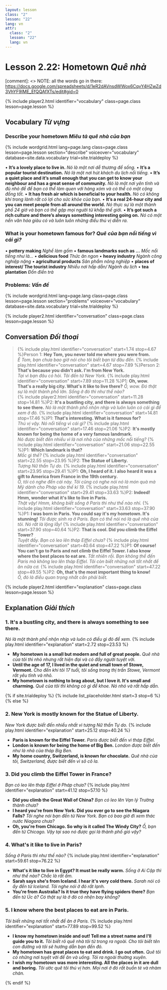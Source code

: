 ```yaml
---
layout: lesson
class: "2"
lesson: "22"
lang: vn
attr:
  class: "2"
  lesson: "22"
  lang: vn
---
```



# Lesson 2.22: Hometown *Quê nhà*

[comment]: <> NOTE: all the words go in there: https://docs.google.com/spreadsheets/d/1eR2dAVnsdWWox6CqvY4HZwZd3VhYF9IME_EfQQAfXTs/edit#gid=0

{% include player2.html identifier="vocabulary" class=page.class lesson=page.lesson %}
## Vocabulary *Từ vựng*


### Describe your hometown  *Miêu tả quê nhà của bạn*


{% include wordgrid.html lang=page.lang
		class=page.class 
		lesson=page.lesson 
		section="describe"
		voiceover="vocabulary"
		database=site.data.vocabulary 
		trial=site.trialdeploy %}


 
•  **It’s a lovely place to live in.**   *Nó là một nơi dễ thương để sống.*
•  **It’s a popular tourist destination.**  *Nó là một nơi hút khách du lịch nổi tiếng.*
•  **It’s a quiet place and it’s small enough that you can get to know your neighbour and has a great sense of community.**  *Nó là một nơi yên tĩnh và đủ nhỏ để để bạn có thể làm quen với hàng xóm và có thể có một cộng đồng tốt.* 
•  **It has fresh air which is beneficial to your health.**   *Nó có không khí trong lành rất có lợi cho sức khỏe của bạn.*
•  **It’s a real 24-hour city and you can meet people from all around the world.**   *Nó thực sự là một thành phố 24 giờ và bạn có thể gặp mọi người từ khắp thế giới.*
•  **It’s got such a rich culture and there’s always something interesting going on.**   *Nó có một nền văn hóa giàu có và luôn luôn những điều thú vị diễn ra.*



### What is your hometown famous for?  *Quê của bạn nổi tiếng vì cái gì?*
•  **pottery making**   *Nghề làm gốm*
•  **famous landmarks such as …**   *Mốc nổi tiếng như là...*
•  **delicious food**   *Thức ăn ngon*
•  **heavy industry**   *Ngành công nghiệp nặng*
•  **agricultural products**   *Sản phẩm nông nghiệp*
•  **places of interest/ The tourist industry**  *Nhiều nơi hấp dẫn/ Ngành du lịch*
•  **tea plantation**   *Đồn điền trà*

### Problems: *Vấn đề*


{% include wordgrid.html lang=page.lang
		class=page.class 
		lesson=page.lesson 
		section="problems"
		voiceover="vocabulary"
		database=site.data.vocabulary 
		trial=site.trialdeploy %}



{% include player2.html identifier="conversation" class=page.class lesson=page.lesson %}

## Conversation  *Đối thoại*

> {% include play.html identifier="conversation" start=1.74 stop=4.67 %}Person 1: **Hey Tom, you never told me where you were from.**   
*Ê Tom, bạn chưa bao giờ nói cho tôi biết bạn từ đâu đến.*
> {% include play.html identifier="conversation" start=4.67 stop=7.89 %}Person 2: **That's because you didn't ask. I'm from New York.**    
*Tại vì bạn đâu có hỏi. Tôi đến từ New York.*
> {% include play.html identifier="conversation" start=7.89 stop=11.28 %}P1: **Oh, wow. That's a really big city. What's it like to live there?**
*Ồ, wow. Đó thật sự là một thành phố lớn. Sống ở đó thì như thế nào?*    
> {% include player2.html identifier="conversation" start=11.28 stop=14.81 %}P2: **It's a bustling city, and there is always something to see there.** 
*Nó là một thành phố nhộn nhịp và luôn luôn có cái gì để xem ở đó.*
> {% include play.html identifier="conversation" start=14.81 stop=17.46 %}P1: **That's interesting. What is it famous for?**    
*Thú vị vậy. Nó nổi tiếng vì cái gì?*
> {% include play.html identifier="conversation" start=17.46 stop=21.06 %}P2: **It's mostly known for being the home of a very famous landmark.**   
*Nó được biết đến nhiều vì là nơi nhà của những mốc nổi tiếng?*
> {% include play.html identifier="conversation" start=21.06 stop=22.55 %}P1: **Which landmark is that?**  
*Mốc gì thế?*
> {% include play.html identifier="conversation" start=22.55 stop=23.95 %}P2: **The Statue of Liberty.**  
*Tượng Nữ thần Tự do.*
> {% include play.html identifier="conversation" start=23.95 stop=29.41 %}P1: **Oh, I heard of it. I also heard it was a gift to America from France in the 19th century.**  
*Ồ, tôi có nghe đến cái này. Tôi cũng có nghe nói nó là món quà mà Mỹ dành cho Pháp vào thế kỉ 19.*
> {% include play.html identifier="conversation" start=29.41 stop=33.63 %}P2: **Indeed! Hmm, wonder what it's like to live in Paris.**  
*Thật vậy! Hmm, không biết sống ở Paris thì như thế nào nhỉ.*
> {% include play.html identifier="conversation" start=33.63 stop=37.90 %}P1: **I was born in Paris. You could say it's my hometown. It's stunning!** 
*Tôi được sinh ra ở Paris. Bạn có thể nói nó là quê nhà của tôi. Nó rất là lộng lẫy!* 
> {% include play.html identifier="conversation" start=37.90 stop=40.64 %}P2: **That is cool. Did you climb the Eiffel Tower?**  
*Tuyệt đấy. Bạn có leo lên tháp Eiffel chưa?*
> {% include play.html identifier="conversation" start=40.64 stop=47.22 %}P1: **Of course! You can't go to Paris and not climb the Eiffel Tower. I also know where the best places to eat are.**
*Tất nhiên rồi. Bạn không thể đến Paris mà không leo lên tháp Eiffel. Tôi còn biết những nơi tốt nhất để ăn nữa cơ.*
> {% include play.html identifier="conversation" start=47.22 stop=49.55 %}P2: **Oh, that's the most important thing to know!**   
*Ồ, đó là điều quan trọng nhất cần phải biết.*


{% include player2.html identifier="explanation" class=page.class lesson=page.lesson %}

## Explanation *Giải thích*
### 1. It's a bustling city, and there is always something to see there. 
*Nó là một thành phố nhộn nhịp và luôn có điều gì đó để xem.*
{% include play.html identifier="explanation" start=2.72 stop=23.53 %}

- **My hometown is a small but modern and full of great people.**  *Quê nhà của tôi thì nhỏ nhưng rất hiện đại và có đầy người tuyệt vời.*
- **Until the age of 17, I lived in the quiet and small town of Stowe, Vermont.**  *Cho đến khi tôi 17 tuổi, tôi sống trong thị trấn Stowe, Vermont rất yêu tĩnh và nhỏ.*
- **My hometown is nothing to brag about, but I love it. It's small and charming.**  *Quê của tôi thì không có gì để khoe. Nó nhỏ và rất hấp dẫn.*

{% if site.trialdeploy %}
  {% include list_placeholder.html start=3 stop=6 %}
  {% else %}
 

### 2. New York is mostly known for the Statue of Liberty.
*New York được biết đến nhiều nhất vì tượng Nữ thần Tự do.*
{% include play.html identifier="explanation" start=25.12 stop=40.24 %}
- **Paris is known for the Eiffel Tower.**  *Paris được biết đến vì tháp Eiffel.*
- **London is known for being the home of Big Ben.**  *London được biết đến như là nhà của tháp Big Ben.*
- **My home country, Switzerland, is known for chocolate.**  *Quê nhà của tôi, Switzerland, được biết đến vì sô cô la.*

### 3. Did you climb the Eiffel Tower in France?
*Bạn có leo lên tháp Eiffel ở Pháp chưa?*
{% include play.html identifier="explanation" start=41.12 stop=57.10 %}
- **Did you climb the Great Wall of China?**  *Bạn có leo lên Vạn lý Trường thành chưa?*
- **I heard you're from New York. Did you ever go to see the Niagara Falls?**  *Tôi nghe nói bạn đến từ New York. Bạn có bao giờ đi xem thác nước Niagara chưa?*
- **Oh, you're from Chicago. So why is it called The Windy City?**   *Ồ, bạn đến từ Chicago. Vậy tại sao nó được gọi là thành phố gió vậy?*

### 4. What's it like to live in Paris?
*Sống ở Paris thì như thế nào?*
{% include play.html identifier="explanation" start=59.61 stop=76.22 %}
- **What's it like to live in Egypt? It must be really warm.**  *Sống ở Ai Cập thì như thế nào? Chắc là rất ấm.*
- **Sarah says she's from Iceland. I hear it's very cold there.**  *Sarah nói cô ấy đến từ Iceland. Tôi nghe nói ở đó rất lạnh.*
- **You're from Australia? Is it true they have flying spiders there?**  *Bạn đến từ Úc à? Có thật sự là ở đó có nhện bay không?*

### 5. I know where the best places to eat are in Paris.
*Tôi biết những nơi tốt nhất để ăn ở Paris.*
{% include play.html identifier="explanation" start=77.89 stop=99.52 %}
- **I know my hometown inside and out! Tell me a street name and I'll guide you to it.**  *Tôi biết rõ quê nhà tôi từ trong ra ngoài. Cho tôi biết tên con đường và tôi sẽ hướng dẫn bạn đến đó.*
- **My hometown has great places to eat and drink. I go out often.**  *Quê tôi có những nơi tuyệt vời để ăn và uống. Tôi ra ngoài thường xuyên.*
- **I wish my hometown was more interesting. All the places in it are dull and boring.**  *Tôi ước quê tôi thú vị hơn. Mọi nơi ở đó rất buồn tẻ và nhàm chán.*


 {% endif %}